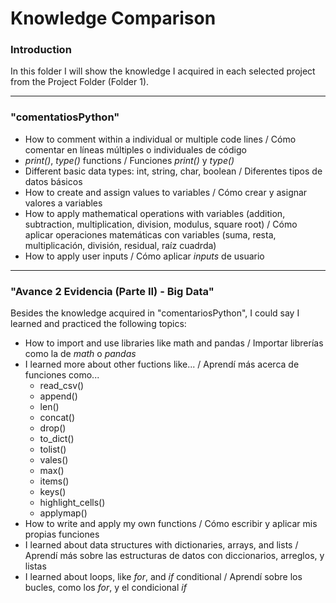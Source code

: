# Knowledge Comparison

### Introduction

In this folder I will show the knowledge I acquired in each selected project from the Project Folder (Folder 1).


---

### "comentatiosPython"

- How to comment within a individual or multiple code lines / Cómo comentar en líneas múltiples o individuales de código
- *print()*, *type()* functions / Funciones *print()* y *type()*
- Different basic data types: int, string, char, boolean / Diferentes tipos de datos básicos
- How to create and assign values to variables / Cómo crear y asignar valores a variables
- How to apply mathematical operations with variables (addition, subtraction, multiplication, division, modulus, square root) / Cómo aplicar operaciones matemáticas con variables (suma, resta, multiplicación, división, residual, raíz cuadrda)
- How to apply user inputs / Cómo aplicar *inputs* de usuario


---

### "Avance 2 Evidencia (Parte II) - Big Data"

Besides the knowledge acquired in "comentariosPython", I could say I learned and practiced the following topics:

- How to import and use libraries like math and pandas / Importar librerías como la de *math* o *pandas*
- I learned more about other fuctions like... / Aprendí más acerca de funciones como...
  - read_csv()
  - append()
  - len()
  - concat()
  - drop()
  - to_dict()
  - tolist()
  - vales()
  - max()
  - items()
  - keys()
  - highlight_cells()
  - applymap()
- How to write and apply my own functions / Cómo escribir y aplicar mis propias funciones
- I learned about data structures with dictionaries, arrays, and lists / Aprendí más sobre las estructuras de datos con diccionarios, arreglos, y listas
- I learned about loops, like *for*, and *if* conditional / Aprendí sobre los bucles, como los *for*, y el condicional *if*

